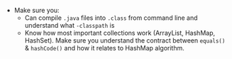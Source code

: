 * Make sure you:
   * Can compile `.java` files into `.class` from command line and understand what `-classpath` is
   * Know how most important collections work (ArrayList, HashMap, HashSet). Make sure you understand the 
   contract between `equals()` & `hashCode()` and how it relates to HashMap algorithm.